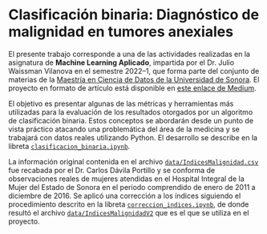 # Clasificación binaria: Diagnóstico de malignidad en tumores anexiales

El presente trabajo corresponde a una de las actividades realizadas en la asignatura de **Machine Learning Aplicado**, impartida por el Dr. Julio Waissman Vilanova en el semestre 2022–1, que forma parte del conjunto de materias de la [Maestría en Ciencia de Datos de la Universidad de Sonora](https://mcd.unison.mx/). El proyecto en formato de artículo está disponible en [este enlace de Medium](https://medium.com/mcd-unison/clasificaci%C3%B3n-binaria-diagn%C3%B3stico-de-malignidad-en-tumores-anexiales-3bc5806369ef).

El objetivo es presentar algunas de las métricas y herramientas más utilizadas para la evaluación de los resultados otorgados por un algoritmo de clasificación binaria. Estos conceptos se abordarán desde un punto de vista práctico atacando una problemática del área de la medicina y se trabajará con datos reales utilizando Python. El desarrollo se describe en la libreta [`clasificacion_binaria.ipynb`](https://github.com/Pedro-Hdez/malignidad_tumores_anexiales/blob/main/clasificacion_binaria.ipynb).

La información original contenida en el archivo [`data/IndicesMalignidad.csv`](https://github.com/Pedro-Hdez/malignidad_tumores_anexiales/blob/main/data/IndicesMalignidad.csv) fue recabada por el Dr. Carlos Dávila Portillo y se conforma de observaciones reales de mujeres atendidas en el Hospital Integral de la Mujer del Estado de Sonora en el periodo comprendido de enero de 2011 a diciembre de 2016. Se aplicó una corrección a los índices siguiendo el procedimiento descrito en la libreta [`correccion_indices.ipynb`](https://github.com/Pedro-Hdez/malignidad_tumores_anexiales/blob/main/correccion_indices.ipynb), de donde resultó el archivo [`data/IndicesMalignidadV2`](https://github.com/Pedro-Hdez/malignidad_tumores_anexiales/blob/main/data/IndicesMalignidadV2.csv) que es el que se utiliza en el proyecto.


